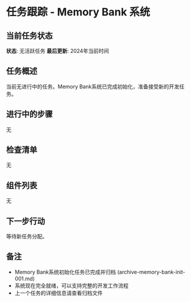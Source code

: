 # 任务跟踪 - Memory Bank 系统

## 当前任务状态
**状态**: 无活跃任务
**最后更新**: 2024年当前时间

## 任务概述
当前无进行中的任务。Memory Bank系统已完成初始化，准备接受新的开发任务。

## 进行中的步骤
无

## 检查清单
无

## 组件列表
无

## 下一步行动
等待新任务分配。

## 备注
- Memory Bank系统初始化任务已完成并归档 (archive-memory-bank-init-001.md)
- 系统现在完全就绪，可以支持完整的开发工作流程
- 上一个任务的详细信息请查看归档文件